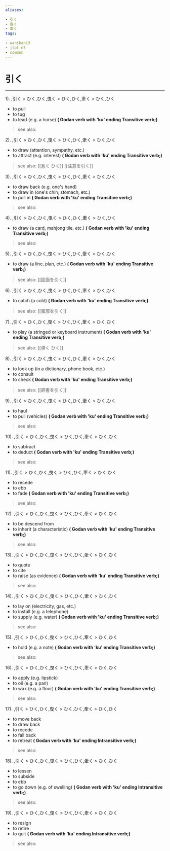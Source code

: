```yaml
---
aliases:
    
- 引く
- 曳く
- 牽く
tags:
    
- wanikani3
- jlpt-n5
- common
---
```


# 引く
---
1).
,引く > ひく,ひく,曳く > ひく,ひく,牽く > ひく,ひく

- to pull
- to tug
- to lead (e.g. a horse)
**( Godan verb with 'ku' ending Transitive verb;)**
> see also: 
            
2).
,引く > ひく,ひく,曳く > ひく,ひく,牽く > ひく,ひく

- to draw (attention, sympathy, etc.)
- to attract (e.g. interest)
**( Godan verb with 'ku' ending Transitive verb;)**
> see also:  [[惹く ひく]] [[注意を引く]]
            
3).
,引く > ひく,ひく,曳く > ひく,ひく,牽く > ひく,ひく

- to draw back (e.g. one's hand)
- to draw in (one's chin, stomach, etc.)
- to pull in
**( Godan verb with 'ku' ending Transitive verb;)**
> see also: 
            
4).
,引く > ひく,ひく,曳く > ひく,ひく,牽く > ひく,ひく

- to draw (a card, mahjong tile, etc.)
**( Godan verb with 'ku' ending Transitive verb;)**
> see also: 
            
5).
,引く > ひく,ひく,曳く > ひく,ひく,牽く > ひく,ひく

- to draw (a line, plan, etc.)
**( Godan verb with 'ku' ending Transitive verb;)**
> see also:  [[図面を引く]]
            
6).
,引く > ひく,ひく,曳く > ひく,ひく,牽く > ひく,ひく

- to catch (a cold)
**( Godan verb with 'ku' ending Transitive verb;)**
> see also:  [[風邪を引く]]
            
7).
,引く > ひく,ひく,曳く > ひく,ひく,牽く > ひく,ひく

- to play (a stringed or keyboard instrument)
**( Godan verb with 'ku' ending Transitive verb;)**
> see also:  [[弾く ひく]]
            
8).
,引く > ひく,ひく,曳く > ひく,ひく,牽く > ひく,ひく

- to look up (in a dictionary, phone book, etc.)
- to consult
- to check
**( Godan verb with 'ku' ending Transitive verb;)**
> see also:  [[辞書を引く]]
            
9).
,引く > ひく,ひく,曳く > ひく,ひく,牽く > ひく,ひく

- to haul
- to pull (vehicles)
**( Godan verb with 'ku' ending Transitive verb;)**
> see also: 
            
10).
,引く > ひく,ひく,曳く > ひく,ひく,牽く > ひく,ひく

- to subtract
- to deduct
**( Godan verb with 'ku' ending Transitive verb;)**
> see also: 
            
11).
,引く > ひく,ひく,曳く > ひく,ひく,牽く > ひく,ひく

- to recede
- to ebb
- to fade
**( Godan verb with 'ku' ending Transitive verb;)**
> see also: 
            
12).
,引く > ひく,ひく,曳く > ひく,ひく,牽く > ひく,ひく

- to be descend from
- to inherit (a characteristic)
**( Godan verb with 'ku' ending Transitive verb;)**
> see also: 
            
13).
,引く > ひく,ひく,曳く > ひく,ひく,牽く > ひく,ひく

- to quote
- to cite
- to raise (as evidence)
**( Godan verb with 'ku' ending Transitive verb;)**
> see also: 
            
14).
,引く > ひく,ひく,曳く > ひく,ひく,牽く > ひく,ひく

- to lay on (electricity, gas, etc.)
- to install (e.g. a telephone)
- to supply (e.g. water)
**( Godan verb with 'ku' ending Transitive verb;)**
> see also: 
            
15).
,引く > ひく,ひく,曳く > ひく,ひく,牽く > ひく,ひく

- to hold (e.g. a note)
**( Godan verb with 'ku' ending Transitive verb;)**
> see also: 
            
16).
,引く > ひく,ひく,曳く > ひく,ひく,牽く > ひく,ひく

- to apply (e.g. lipstick)
- to oil (e.g. a pan)
- to wax (e.g. a floor)
**( Godan verb with 'ku' ending Transitive verb;)**
> see also: 
            
17).
,引く > ひく,ひく,曳く > ひく,ひく,牽く > ひく,ひく

- to move back
- to draw back
- to recede
- to fall back
- to retreat
**( Godan verb with 'ku' ending Intransitive verb;)**
> see also: 
            
18).
,引く > ひく,ひく,曳く > ひく,ひく,牽く > ひく,ひく

- to lessen
- to subside
- to ebb
- to go down (e.g. of swelling)
**( Godan verb with 'ku' ending Intransitive verb;)**
> see also: 
            
19).
,引く > ひく,ひく,曳く > ひく,ひく,牽く > ひく,ひく

- to resign
- to retire
- to quit
**( Godan verb with 'ku' ending Intransitive verb;)**
> see also: 
            